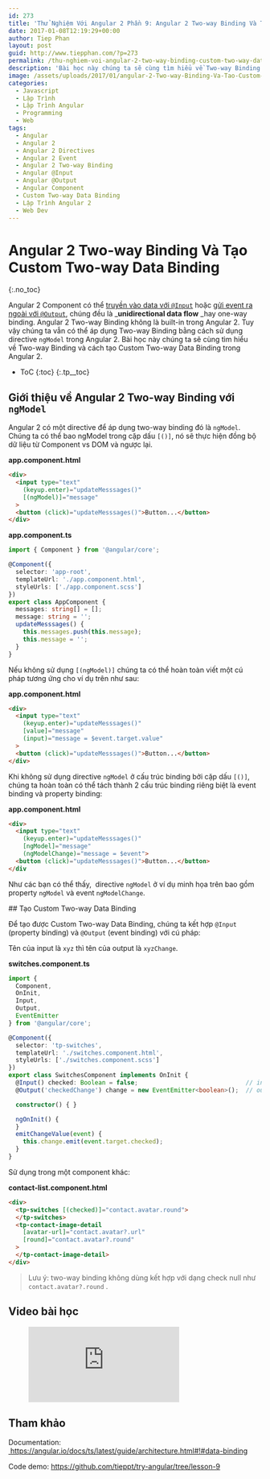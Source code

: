 ```yaml
---
id: 273
title: 'Thử Nghiệm Với Angular 2 Phần 9: Angular 2 Two-way Binding Và Tạo Custom Two-way Data Binding'
date: 2017-01-08T12:19:29+00:00
author: Tiep Phan
layout: post
guid: http://www.tiepphan.com/?p=273
permalink: /thu-nghiem-voi-angular-2-two-way-binding-custom-two-way-data-binding/
description: 'Bài học này chúng ta sẽ cùng tìm hiểu về Two-way Binding và cách tạo Custom Two-way Data Binding trong Angular 2.'
image: /assets/uploads/2017/01/angular-2-Two-way-Binding-Va-Tao-Custom-Two-way-Data-Binding.jpg
categories:
  - Javascript
  - Lập Trình
  - Lập Trình Angular
  - Programming
  - Web
tags:
  - Angular
  - Angular 2
  - Angular 2 Directives
  - Angular 2 Event
  - Angular 2 Two-way Binding
  - Angular @Input
  - Angular @Output
  - Angular Component
  - Custom Two-way Data Binding
  - Lập Trình Angular 2
  - Web Dev
---
```


# Angular 2 Two-way Binding Và Tạo Custom Two-way Data Binding
{:.no_toc}

Angular 2 Component có thể <a href="http://www.tiepphan.com/thu-nghiem-voi-angular-2-truyen-du-lieu-cho-component-voi-input/" target="_blank" rel="noopener noreferrer">truyền vào data với `@Input`</a> hoặc <a href="http://www.tiepphan.com/thu-nghiem-voi-angular-2-component-event-voi-eventemitter-output/" target="_blank" rel="noopener noreferrer">gửi event ra ngoài với `@Output`</a>, chúng đều là _**unidirectional data flow** _hay one-way binding. Angular 2 Two-way Binding không là built-in trong Angular 2. Tuy vậy chúng ta vẫn có thể áp dụng Two-way Binding bằng cách sử dụng directive `ngModel` trong Angular 2. Bài học này chúng ta sẽ cùng tìm hiểu về Two-way Binding và cách tạo Custom Two-way Data Binding trong Angular 2.

* ToC
{:toc}
{:.tp__toc}

## Giới thiệu về Angular 2 Two-way Binding với `ngModel`

Angular 2 có một directive để áp dụng two-way binding đó là `ngModel`. Chúng ta có thể bao ngModel trong cặp dấu `[()]`, nó sẽ thực hiện đồng bộ dữ liệu từ Component vs DOM và ngược lại.

**app.component.html**
```html
<div>
  <input type="text" 
    (keyup.enter)="updateMesssages()" 
    [(ngModel)]="message"
  >
  <button (click)="updateMesssages()">Button...</button>
</div>
```

**app.component.ts**

```ts
import { Component } from '@angular/core';

@Component({
  selector: 'app-root',
  templateUrl: './app.component.html',
  styleUrls: ['./app.component.scss']
})
export class AppComponent {
  messages: string[] = [];
  message: string = '';
  updateMesssages() {
    this.messages.push(this.message);
    this.message = '';
  }
}
```

Nếu không sử dụng `[(ngModel)]` chúng ta có thể hoàn toàn viết một cú pháp tương ứng cho ví dụ trên như sau:

**app.component.html**
```html
<div>
  <input type="text" 
    (keyup.enter)="updateMesssages()" 
    [value]="message" 
    (input)="message = $event.target.value"
  >
  <button (click)="updateMesssages()">Button...</button>
</div>
```

Khi không sử dụng directive `ngModel` ở cấu trúc binding bởi cặp dấu `[()]`, chúng ta hoàn toàn có thể tách thành 2 cấu trúc binding riêng biệt là event binding và property binding:

**app.component.html**
```html
<div>
  <input type="text" 
    (keyup.enter)="updateMesssages()" 
    [ngModel]="message" 
    (ngModelChange)="message = $event">
  <button (click)="updateMesssages()">Button...</button>
</div
```

Như các bạn có thể thấy,  directive `ngModel` ở ví dụ minh họa trên bao gồm property `ngModel` và event `ngModelChange`.

## Tạo Custom Two-way Data Binding

Để tạo được Custom Two-way Data Binding, chúng ta kết hợp `@Input` (property binding) và `@Output` (event binding) với cú pháp:

Tên của input là `xyz` thì tên của output là `xyzChange`.

**switches.component.ts**
```ts
import { 
  Component, 
  OnInit, 
  Input, 
  Output, 
  EventEmitter 
} from '@angular/core';

@Component({
  selector: 'tp-switches',
  templateUrl: './switches.component.html',
  styleUrls: ['./switches.component.scss']
})
export class SwitchesComponent implements OnInit {
  @Input() checked: Boolean = false;                              // input
  @Output('checkedChange') change = new EventEmitter<boolean>();  // output

  constructor() { }

  ngOnInit() {
  }
  emitChangeValue(event) {
    this.change.emit(event.target.checked);
  }
}
```

Sử dụng trong một component khác:

**contact-list.component.html**
```html
<div>
  <tp-switches [(checked)]="contact.avatar.round">
  </tp-switches>
  <tp-contact-image-detail
    [avatar-url]="contact.avatar?.url"
    [round]="contact.avatar?.round"
  >
  </tp-contact-image-detail>
</div>
```

> Lưu ý: two-way binding không dùng kết hợp với dạng check null như `contact.avatar?.round` .


## Video bài học

<figure class="video_container">
  <iframe src="https://www.youtube.com/embed/pFYaN23PG8M" frameborder="0" allowfullscreen="true"> </iframe>
</figure>

## Tham khảo

Documentation: <a href="https://angular.io/docs/ts/latest/guide/architecture.html#!#data-binding" target="_blank" rel="noopener noreferrer"> https://angular.io/docs/ts/latest/guide/architecture.html#!#data-binding</a>

Code demo: <a href="https://github.com/tieppt/try-angular/tree/lesson-9" target="_blank" rel="noopener noreferrer">https://github.com/tieppt/try-angular/tree/lesson-9</a>